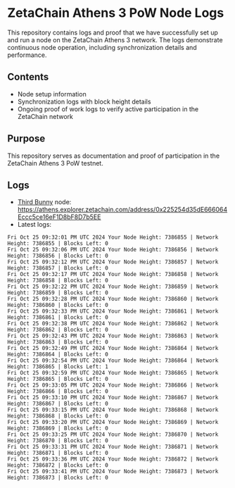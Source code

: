 # ZetaChain Athens 3 PoW Node Logs
This repository contains logs and proof that we have successfully set up and run a node on the ZetaChain Athens 3 network. The logs demonstrate continuous node operation, including synchronization details and performance.

## Contents
- Node setup information
- Synchronization logs with block height details
- Ongoing proof of work logs to verify active participation in the ZetaChain network

## Purpose
This repository serves as documentation and proof of participation in the ZetaChain Athens 3 PoW testnet.

## Logs

- [Third Bunny](https://thirdbunny.xyz/) node: https://athens.explorer.zetachain.com/address/0x225254d35dE666064Eccc5ce16eF1D8bF8D7b5EE
- Latest logs:
```
Fri Oct 25 09:32:01 PM UTC 2024 Your Node Height: 7386855 | Network Height: 7386855 | Blocks Left: 0
Fri Oct 25 09:32:06 PM UTC 2024 Your Node Height: 7386856 | Network Height: 7386856 | Blocks Left: 0
Fri Oct 25 09:32:12 PM UTC 2024 Your Node Height: 7386857 | Network Height: 7386857 | Blocks Left: 0
Fri Oct 25 09:32:17 PM UTC 2024 Your Node Height: 7386858 | Network Height: 7386858 | Blocks Left: 0
Fri Oct 25 09:32:22 PM UTC 2024 Your Node Height: 7386859 | Network Height: 7386859 | Blocks Left: 0
Fri Oct 25 09:32:28 PM UTC 2024 Your Node Height: 7386860 | Network Height: 7386860 | Blocks Left: 0
Fri Oct 25 09:32:33 PM UTC 2024 Your Node Height: 7386861 | Network Height: 7386861 | Blocks Left: 0
Fri Oct 25 09:32:38 PM UTC 2024 Your Node Height: 7386862 | Network Height: 7386862 | Blocks Left: 0
Fri Oct 25 09:32:43 PM UTC 2024 Your Node Height: 7386863 | Network Height: 7386863 | Blocks Left: 0
Fri Oct 25 09:32:49 PM UTC 2024 Your Node Height: 7386864 | Network Height: 7386864 | Blocks Left: 0
Fri Oct 25 09:32:54 PM UTC 2024 Your Node Height: 7386864 | Network Height: 7386865 | Blocks Left: 1
Fri Oct 25 09:32:59 PM UTC 2024 Your Node Height: 7386865 | Network Height: 7386865 | Blocks Left: 0
Fri Oct 25 09:33:05 PM UTC 2024 Your Node Height: 7386866 | Network Height: 7386866 | Blocks Left: 0
Fri Oct 25 09:33:10 PM UTC 2024 Your Node Height: 7386867 | Network Height: 7386867 | Blocks Left: 0
Fri Oct 25 09:33:15 PM UTC 2024 Your Node Height: 7386868 | Network Height: 7386868 | Blocks Left: 0
Fri Oct 25 09:33:20 PM UTC 2024 Your Node Height: 7386869 | Network Height: 7386869 | Blocks Left: 0
Fri Oct 25 09:33:25 PM UTC 2024 Your Node Height: 7386870 | Network Height: 7386870 | Blocks Left: 0
Fri Oct 25 09:33:31 PM UTC 2024 Your Node Height: 7386871 | Network Height: 7386871 | Blocks Left: 0
Fri Oct 25 09:33:36 PM UTC 2024 Your Node Height: 7386872 | Network Height: 7386872 | Blocks Left: 0
Fri Oct 25 09:33:41 PM UTC 2024 Your Node Height: 7386873 | Network Height: 7386873 | Blocks Left: 0
```
